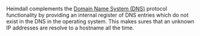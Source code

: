Heimdall complements the [Domain Name System (DNS)](https://en.wikipedia.org/wiki/Domain_Name_System) 
protocol functionality by providing an internal register of DNS entries which do not exist in the DNS in the operating 
system. This makes sures that an unknown IP addresses are resolve to a hostname all the time.